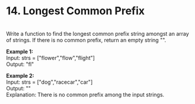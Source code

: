 # 14. Longest Common Prefix

<br>  
Write a function to find the longest common prefix string amongst an array of strings.  
If there is no common prefix, return an empty string "". 
<br>
  
**Example 1:**   
Input: strs = ["flower","flow","flight"]  
Output: "fl"  
  
**Example 2:**  
Input: strs = ["dog","racecar","car"]  
Output: ""  
Explanation: There is no common prefix among the input strings.
